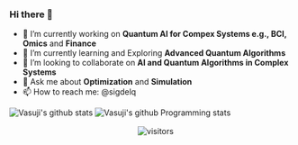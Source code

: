 ### Hi there 👋

- 🔭 I’m currently working on **Quantum AI for Compex Systems e.g., BCI, Omics** and **Finance**
- 🌱 I’m currently learning and Exploring **Advanced Quantum Algorithms**
- 👯 I’m looking to collaborate on **AI and Quantum Algorithms in Complex Systems**
- 💬 Ask me about **Optimization** and **Simulation**
- 📫 How to reach me: @sigdelq


<!-- https://github.com/anuraghazra/github-readme-stats -->

![Vasuji's github stats](https://github-readme-stats.vercel.app/api?username=vasuji&show_icons=true&hide_border=true)
![Vasuji's github Programming stats](https://github-readme-stats.vercel.app/api/top-langs/?username=vasuji&show_icons=true&hide_border=true")
<br />
<p align="center">
    <img align="center" alt="visitors" src="https://visitor-badge.laobi.icu/badge?page_id=vasuji.vasuji" />
</p>
<!--![visitors](https://visitor-badge.laobi.icu/badge?page_id=page.id) -->
<!--! https://visitor-badge.laobi.icu/#docs -->
